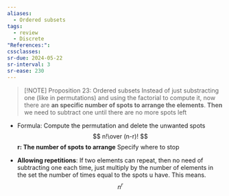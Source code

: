 ```yaml
---
aliases:
  - Ordered subsets
tags:
  - review
  - Discrete
"References:": 
cssclasses:
sr-due: 2024-05-22
sr-interval: 3
sr-ease: 230
---
```


> [!NOTE] Proposition 23: Ordered subsets
> Instead of just substracting one (like in permutations) and using the factorial to compute it, now there are **an specific number of spots to arrange the elements**. 
> **Then** we need to subtract one until there are no more spots left
>
+ Formula: Compute the permutation and delete the unwanted spots
$$
n!\over (n-r)!
$$
	**r: The number of spots to arrange** 
	Specify where to stop


+ **Allowing repetitions**: If two elements can repeat, then no need of subtracting one each time, just multiply by the number of elements in the set the number of times equal to the spots u have. This means. 
$$
n^r
$$
